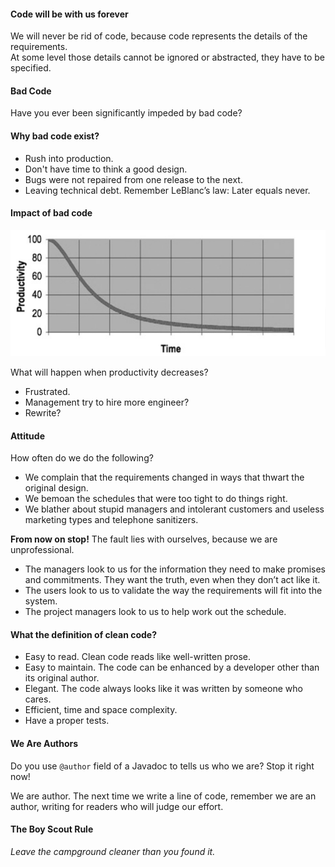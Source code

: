 #### Code will be with us forever

We will never be rid of code, because code represents the details of the requirements.  
At some level those details cannot be ignored or abstracted, they have to be specified.

#### Bad Code

Have you ever been significantly impeded by bad code?

#### Why bad code exist?

- Rush into production.  
- Don't have time to think a good design.  
- Bugs were not repaired from one release to the next.  
- Leaving technical debt. Remember LeBlanc’s law: Later equals never.

#### Impact of bad code

![impact of bad code](https://github.com/bluething/cleancode/blob/main/images/effectofbadcode.png?raw=true)

What will happen when productivity decreases?  
- Frustrated.  
- Management try to hire more engineer?  
- Rewrite?

#### Attitude

How often do we do the following?  
- We complain that the requirements changed in ways that thwart the original design.  
- We bemoan the schedules that were too tight to do things right.  
- We blather about stupid managers and intolerant customers and useless marketing types and telephone sanitizers.

**From now on stop!** The fault lies with ourselves, because we are unprofessional.  
- The managers look to us for the information they need to make promises and commitments. They want the truth, even when they don’t act like it.  
- The users look to us to validate the way the requirements will fit into the system.  
- The project managers look to us to help work out the schedule.

#### What the definition of clean code?

- Easy to read. Clean code reads like well-written prose.  
- Easy to maintain. The code can be enhanced by a developer other than its original author.  
- Elegant. The code always looks like it was written by someone who cares.
- Efficient, time and space complexity.
- Have a proper tests.

#### We Are Authors

Do you use `@author` field of a Javadoc to tells us who we are? Stop it right now!

We are author. The next time we write a line of code, remember we are an author, writing for readers who will judge our effort.

#### The Boy Scout Rule

_Leave the campground cleaner than you found it._